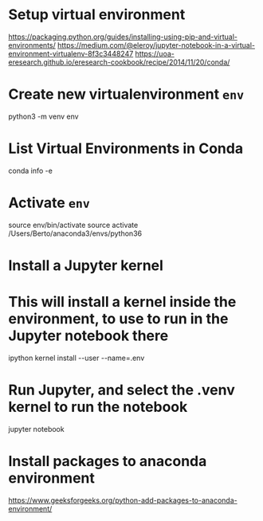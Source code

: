 # Setup virtual environment
https://packaging.python.org/guides/installing-using-pip-and-virtual-environments/
https://medium.com/@eleroy/jupyter-notebook-in-a-virtual-environment-virtualenv-8f3c3448247
https://uoa-eresearch.github.io/eresearch-cookbook/recipe/2014/11/20/conda/

# Create new virtualenvironment `env`
python3 -m venv env

# List Virtual Environments in Conda
conda info -e

# Activate `env`
source env/bin/activate
source activate /Users/Berto/anaconda3/envs/python36

# Install a Jupyter kernel
# This will install a kernel inside the environment, to use to run in the Jupyter notebook there
ipython kernel install --user --name=.env

# Run Jupyter, and select the .venv kernel to run the notebook
jupyter notebook

# Install packages to anaconda environment
https://www.geeksforgeeks.org/python-add-packages-to-anaconda-environment/

